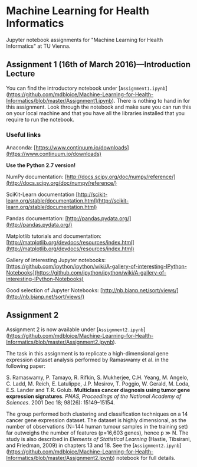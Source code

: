 # Machine Learning for Health Informatics
Jupyter notebook assignments for "Machine Learning for Health Informatics" at TU Vienna.

## Assignment 1 (16th of March 2016)—Introduction Lecture

You can find the introductory notebook under [`Assignment1.ipynb`] (https://github.com/mdbloice/Machine-Learning-for-Health-Informatics/blob/master/Assignment1.ipynb). 
There is nothing to hand in for this assignment. Look through the notebook and make sure you can run this on your local machine and that you have all the libraries installed that you require to run the notebook. 

### Useful links

Anaconda: [https://www.continuum.io/downloads](https://www.continuum.io/downloads)

__Use the Python 2.7 version!__

NumPy documentation: [http://docs.scipy.org/doc/numpy/reference/](http://docs.scipy.org/doc/numpy/reference/)

SciKit-Learn documentation [http://scikit-learn.org/stable/documentation.html](http://scikit-learn.org/stable/documentation.html)

Pandas documentation: [http://pandas.pydata.org/](http://pandas.pydata.org/)

Matplotlib tutorials and documentation: [http://matplotlib.org/devdocs/resources/index.html](http://matplotlib.org/devdocs/resources/index.html) 

Gallery of interesting Jupyter notebooks: [https://github.com/ipython/ipython/wiki/A-gallery-of-interesting-IPython-Notebooks](https://github.com/ipython/ipython/wiki/A-gallery-of-interesting-IPython-Notebooks) 

Good selection of Jupyter Notebooks: [http://nb.bianp.net/sort/views/](http://nb.bianp.net/sort/views/)

## Assignment 2 

Assignment 2 is now available under [`Assignment2.ipynb`] (https://github.com/mdbloice/Machine-Learning-for-Health-Informatics/blob/master/Assignment2.ipynb). 

The task in this assignment is to replicate a high-dimensional gene expression dataset analysis performed by Ramaswamy et al. in the following paper:

S. Ramaswamy, P.  Tamayo,  R. Rifkin, S. Mukherjee, C.H. Yeang, M. Angelo, C. Ladd, M. Reich, E. Latulippe, J.P. Mesirov, T. Poggio, W. Gerald, M. Loda, E.S. Lander and T.R. Golub. __Multiclass cancer diagnosis using tumor gene expression signatures__. _PNAS, Proceedings of the National Academy of Sciences_. 2001 Dec 18; 98(26): 15149–15154.

The group performed both clustering and classification techniques on a 14 cancer gene expression dataset. The dataset is highly dimensional, as the number of observations (N=144 human tumour samples in the training set) far outweighs the number of features (p=16,603 genes), hence p ≫ N. The study is also described in _Elements of Statistical Learning_ (Hastie, Tibsirani, and Friedman, 2009) in chapters 13 and 18. See the [`Assignment2.ipynb`] (https://github.com/mdbloice/Machine-Learning-for-Health-Informatics/blob/master/Assignment2.ipynb) notebook for full details.
